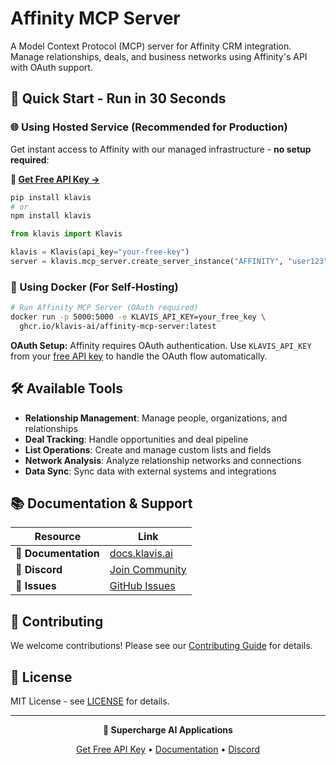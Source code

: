 # Affinity MCP Server

A Model Context Protocol (MCP) server for Affinity CRM integration. Manage relationships, deals, and business networks using Affinity's API with OAuth support.

## 🚀 Quick Start - Run in 30 Seconds

### 🌐 Using Hosted Service (Recommended for Production)

Get instant access to Affinity with our managed infrastructure - **no setup required**:

**🔗 [Get Free API Key →](https://www.klavis.ai/home/api-keys)**

```bash
pip install klavis
# or
npm install klavis
```

```python
from klavis import Klavis

klavis = Klavis(api_key="your-free-key")
server = klavis.mcp_server.create_server_instance("AFFINITY", "user123")
```

### 🐳 Using Docker (For Self-Hosting)

```bash
# Run Affinity MCP Server (OAuth required)
docker run -p 5000:5000 -e KLAVIS_API_KEY=your_free_key \
  ghcr.io/klavis-ai/affinity-mcp-server:latest
```

**OAuth Setup:** Affinity requires OAuth authentication. Use `KLAVIS_API_KEY` from your [free API key](https://www.klavis.ai/home/api-keys) to handle the OAuth flow automatically.

## 🛠️ Available Tools

- **Relationship Management**: Manage people, organizations, and relationships
- **Deal Tracking**: Handle opportunities and deal pipeline
- **List Operations**: Create and manage custom lists and fields
- **Network Analysis**: Analyze relationship networks and connections
- **Data Sync**: Sync data with external systems and integrations

## 📚 Documentation & Support

| Resource | Link |
|----------|------|
| **📖 Documentation** | [docs.klavis.ai](https://docs.klavis.ai) |
| **💬 Discord** | [Join Community](https://discord.gg/p7TuTEcssn) |
| **🐛 Issues** | [GitHub Issues](https://github.com/klavis-ai/klavis/issues) |

## 🤝 Contributing

We welcome contributions! Please see our [Contributing Guide](../../CONTRIBUTING.md) for details.

## 📜 License

MIT License - see [LICENSE](../../LICENSE) for details.

---

<div align="center">
  <p><strong>🚀 Supercharge AI Applications </strong></p>
  <p>
    <a href="https://www.klavis.ai">Get Free API Key</a> •
    <a href="https://docs.klavis.ai">Documentation</a> •
    <a href="https://discord.gg/p7TuTEcssn">Discord</a>
  </p>
</div>